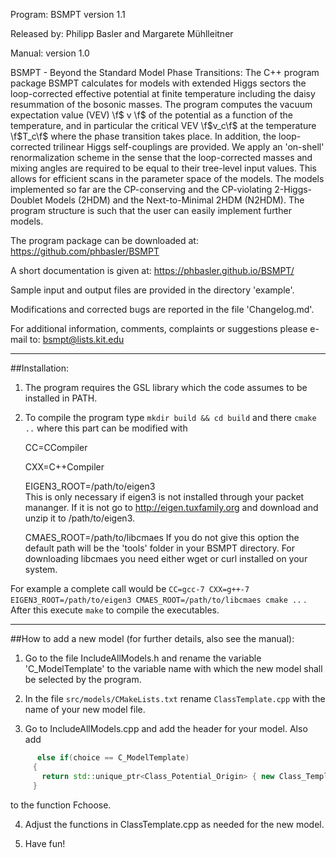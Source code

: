 Program: BSMPT version 1.1

Released by: Philipp Basler and Margarete Mühlleitner

Manual: version 1.0 

BSMPT - Beyond the Standard Model Phase Transitions:
The C++ program package BSMPT calculates for models with extended
Higgs sectors the loop-corrected effective potential at finite temperature
including the daisy resummation of the bosonic masses. The program
computes the vacuum expectation value (VEV) \f$ v \f$ of the potential
as a function of the temperature, and in particular the critical VEV
\f$v_c\f$ at the temperature \f$T_c\f$ where the phase transition takes
place. In addition, the loop-corrected trilinear Higgs self-couplings are
provided. We apply an 'on-shell' renormalization scheme in the sense
that the loop-corrected masses and mixing angles are required to be
equal to their tree-level input values. This allows for efficient
scans in the parameter space of the models. The models implemented so far
are the CP-conserving and the CP-violating 2-Higgs-Doublet Models (2HDM) and the
Next-to-Minimal 2HDM (N2HDM). The program structure is such that the
user can easily implement further models.

The program package can be downloaded at:
https://github.com/phbasler/BSMPT

A short documentation is given at: https://phbasler.github.io/BSMPT/

Sample input and output files are provided in the directory 'example'.

Modifications and corrected bugs are reported in the file 'Changelog.md'.



For additional information, comments, complaints or suggestions please e-mail
to:  bsmpt@lists.kit.edu

---
   

##Installation:


1) The program requires the GSL library which the code assumes to be installed in PATH. 

2) To compile the program type `mkdir build && cd build` and there `cmake ..` where this part can be modified with

    CC=CCompiler
    
    CXX=C++Compiler
    
    EIGEN3_ROOT=/path/to/eigen3  
        This is only necessary if eigen3 is not installed through your packet mananger. If it is not go to http://eigen.tuxfamily.org and download and unzip it to /path/to/eigen3.
    
    CMAES_ROOT=/path/to/libcmaes 
        If you do not give this option the default path will be the 'tools' folder in your BSMPT directory. For downloading libcmaes you need either wget or curl installed on your system.
    
    
For example a complete call would be `CC=gcc-7 CXX=g++-7 EIGEN3_ROOT=/path/to/eigen3 CMAES_ROOT=/path/to/libcmaes cmake ..` . After this execute `make` to compile the executables.

 
---
  
##How to add a new model (for further details, also see the manual):

1) Go to the file IncludeAllModels.h and rename the variable
   'C_ModelTemplate' to the variable name with which the new model shall
   be selected by the program.

2) In the file `src/models/CMakeLists.txt` rename `ClassTemplate.cpp` with the name of your new model file.

3) Go to IncludeAllModels.cpp and add the header for your model.  Also add

``` c++    
	  else if(choice == C_ModelTemplate)
     {
       return std::unique_ptr<Class_Potential_Origin> { new Class_Template };
     }
```


   to the function Fchoose. 

4) Adjust the functions in ClassTemplate.cpp as needed for the new model.

5) Have fun!



